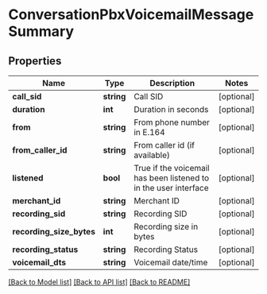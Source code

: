 # ConversationPbxVoicemailMessageSummary

## Properties
Name | Type | Description | Notes
------------ | ------------- | ------------- | -------------
**call_sid** | **string** | Call SID | [optional] 
**duration** | **int** | Duration in seconds | [optional] 
**from** | **string** | From phone number in E.164 | [optional] 
**from_caller_id** | **string** | From caller id (if available) | [optional] 
**listened** | **bool** | True if the voicemail has been listened to in the user interface | [optional] 
**merchant_id** | **string** | Merchant ID | [optional] 
**recording_sid** | **string** | Recording SID | [optional] 
**recording_size_bytes** | **int** | Recording size in bytes | [optional] 
**recording_status** | **string** | Recording Status | [optional] 
**voicemail_dts** | **string** | Voicemail date/time | [optional] 

[[Back to Model list]](../README.md#documentation-for-models) [[Back to API list]](../README.md#documentation-for-api-endpoints) [[Back to README]](../README.md)


